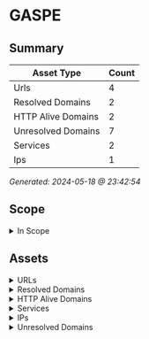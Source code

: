 # GASPE

## Summary

| Asset Type | Count |
|------------|-------|
|Urls|4|
|Resolved Domains|2|
|HTTP Alive Domains|2|
|Unresolved Domains|7|
|Services|2|
|Ips|1|

*Generated: 2024-05-18 @ 23:42:54*

## Scope

<details>
  <summary>In Scope</summary>

- *.gaspe.qc.ca
- gaspe.qc.ca

</details>

## Assets

<details>
  <summary>URLs</summary>

| URL | StatusCode | Title | Location | Techs |
|-----|------------|-------|----------|-------|
| http://tourisme.ville.gaspe.qc.ca:80 | N/A | N/A | N/A | apache_http_server |
| http://ville.gaspe.qc.ca:80 | N/A | N/A | N/A | apache_http_server |
| https://tourisme.ville.gaspe.qc.ca:443 | N/A | N/A | N/A | ['elementor:3.19.2', 'apache_http_server', 'mysql', 'php', 'wordpress:6.4.4'] |
| https://ville.gaspe.qc.ca:443 | N/A | N/A | N/A | ['google_tag_manager', 'apache_http_server', 'joomla', 'php'] |

</details>

<details>
  <summary>Resolved Domains</summary>

| Domain | Resolved | Alive | Last HTTP Test | IPs | Found Date |
|--------|----------|-------|----------------|-----|------------|
| tourisme.ville.gaspe.qc.ca | true | true | 20240517 | 72.10.175.227 | 20240516 | 
| ville.gaspe.qc.ca | true | true | 20240517 | 72.10.175.227 | 20240516 | 

</details>

<details>
  <summary>HTTP Alive Domains</summary>

| Domain | HTTP Ports | HTTPS Ports | IPs | Found Date |
|--------|----------|-------|-----|------------|
| tourisme.ville.gaspe.qc.ca | [] | 443 | 72.10.175.227 | 20240516 | 
| ville.gaspe.qc.ca | [] | 443 | 72.10.175.227 | 20240516 | 

</details>

<details>
  <summary>Services</summary>

| IP | Port | Hostname | Service |
|-----|------------|-------|------|
| 72.10.175.227 | 443 | ['tourisme.ville.gaspe.qc.ca', 'ville.gaspe.qc.ca'] | https |
| 72.10.175.227 | 80 | ['tourisme.ville.gaspe.qc.ca', 'ville.gaspe.qc.ca'] | http |

</details>

<details>
  <summary>IPs</summary>

| IP | Domains |
|-----|------------|
| 72.10.175.227 | ['tourisme.ville.gaspe.qc.ca', 'ville.gaspe.qc.ca']|

</details>

<details>
  <summary>Unresolved Domains</summary>

| Domain | Last Resolve Scan | Found Date |
|--------|-------------------|------------|
| gaspe.qc.ca | 20240516 | 20240516 | 
| intranet.ville.gaspe.qc.ca | 20240516 | 20240516 | 
| w.ville.gaspe.qc.ca | 20240516 | 20240516 | 
| www.gaspe.qc.ca | 20240516 | 20240516 | 
| www.intranet.ville.gaspe.qc.ca | 20240516 | 20240516 | 
| www.tourisme.ville.gaspe.qc.ca | 20240516 | 20240516 | 
| www.ville.gaspe.qc.ca | 20240516 | 20240516 | 

</details>
